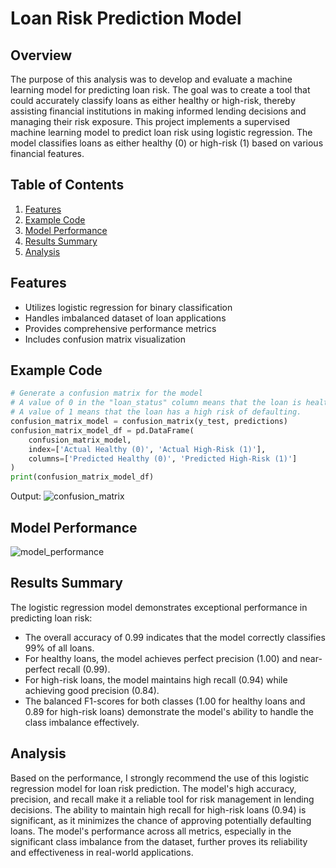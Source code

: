 # Loan Risk Prediction Model

## Overview

The purpose of this analysis was to develop and evaluate a machine learning model for predicting loan risk. The goal was to create a tool that could accurately classify loans as either healthy or high-risk, thereby assisting financial institutions in making informed lending decisions and managing their risk exposure.
This project implements a supervised machine learning model to predict loan risk using logistic regression. The model classifies loans as either healthy (0) or high-risk (1) based on various financial features.

## Table of Contents
1. [Features](#features)
2. [Example Code](#example-code)
3. [Model Performance](#model-performance)
4. [Results Summary](#results-summary)
5. [Analysis](#analysis)

## Features

- Utilizes logistic regression for binary classification
- Handles imbalanced dataset of loan applications
- Provides comprehensive performance metrics
- Includes confusion matrix visualization

## Example Code

```python
# Generate a confusion matrix for the model
# A value of 0 in the "loan_status" column means that the loan is healthy.
# A value of 1 means that the loan has a high risk of defaulting.
confusion_matrix_model = confusion_matrix(y_test, predictions)
confusion_matrix_model_df = pd.DataFrame(
    confusion_matrix_model,
    index=['Actual Healthy (0)', 'Actual High-Risk (1)'],
    columns=['Predicted Healthy (0)', 'Predicted High-Risk (1)']
)
print(confusion_matrix_model_df)
```

Output:
![confusion_matrix]()

## Model Performance
![model_performance]()

## Results Summary

The logistic regression model demonstrates exceptional performance in predicting loan risk:

- The overall accuracy of 0.99 indicates that the model correctly classifies 99% of all loans.
- For healthy loans, the model achieves perfect precision (1.00) and near-perfect recall (0.99).
- For high-risk loans, the model maintains high recall (0.94) while achieving good precision (0.84).
- The balanced F1-scores for both classes (1.00 for healthy loans and 0.89 for high-risk loans) demonstrate the model's ability to handle the class imbalance effectively.

## Analysis

Based on the performance, I strongly recommend the use of this logistic regression model for loan risk prediction. The model's high accuracy, precision, and recall make it a reliable tool for risk management in lending decisions. The ability to maintain high recall for high-risk loans (0.94) is significant, as it minimizes the chance of approving potentially defaulting loans. The model's performance across all metrics, especially in the significant class imbalance from the dataset, further proves its reliability and effectiveness in real-world applications.

